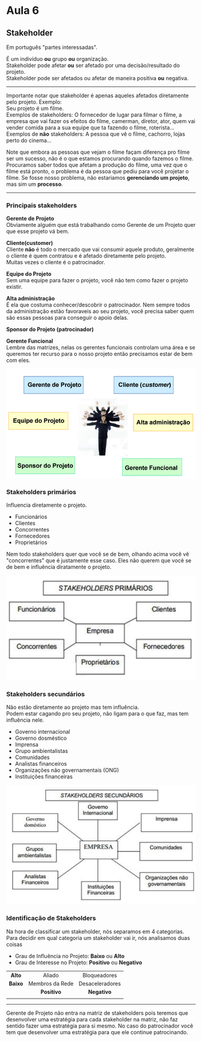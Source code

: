 # Aula 6

## Stakeholder
Em português "partes interessadas".

É um indivíduo **ou** grupo **ou** organização.  
Stakeholder pode afetar **ou** ser afetado por uma decisão/resultado do projeto.  
Stakeholder pode ser afetados ou afetar de maneira positiva **ou** negativa.  

---

Importante notar que stakeholder é apenas aqueles afetados diretamente pelo projeto. Exemplo:   
Seu projeto é um filme.  
Exemplos de stakeholders: O fornecedor de lugar para filmar o filme, a empresa que vai fazer os efeitos do filme, camerman, diretor, ator, quem vai vender comida para a sua equipe que ta fazendo o filme, roterista...  
Exemplos de **não** stakeholders: A pessoa que vê o filme, cachorro, lojas perto do cinema...  

Note que embora as pessoas que vejam o filme façam diferença pro filme ser um sucesso, não é o que estamos procurando quando fazemos o filme. Procuramos saber todos que afetam a produção do filme, uma vez que o filme está pronto, o problema é da pessoa que pediu para você projetar o filme. Se fosse nosso problema, não estariamos **gerenciando um projeto**, mas sim um **processo**.  

---

### Principais stakeholders

**Gerente de Projeto**  
Obviamente alguém que está trabalhando como Gerente de um Projeto quer que esse projeto vá bem.  

**Cliente(customer)**  
Cliente **não** é todo o mercado que vai consumir aquele produto, geralmente o cliente é quem contratou e é afetado diretamente pelo projeto.  
Muitas vezes o cliente é o patrocinador.  

**Equipe do Projeto**  
Sem uma equipe para fazer o projeto, você não tem como fazer o projeto existir.  

**Alta administração**  
É ela que costuma conhecer/descobrir o patrocinador. Nem sempre todos da administração estão favoraveis ao seu projeto, você precisa saber quem são essas pessoas para conseguir o apoio delas.  

**Sponsor do Projeto (patrocinador)**  

**Gerente Funcional**  
Lembre das matrizes, nelas os gerentes funcionais controlam uma área e se queremos ter recurso para o nosso projeto então precisamos estar de bem com eles.  

![Principais Stakeholder](principaisstakeholders.PNG)

### Stakeholders primários
Influencia diretamente o projeto.  

* Funcionários
* Clientes
* Concorrentes
* Fornecedores
* Proprietários

Nem todo stakeholders quer que você se de bem, olhando acima você vê "concorrentes" que é justamente esse caso. Eles não querem que você se de bem e influência diratamente o projeto.  

![Stakeholders primários](stakeholdersprimarios.PNG)

### Stakeholders secundários
Não estão diretamente ao projeto mas tem influência.  
Podem estar cagando pro seu projeto, não ligam para o que faz, mas tem influência nele.

* Governo internacional
* Governo dosméstico
* Imprensa
* Grupo ambientalistas
* Comunidades
* Analistas financeiros
* Organizações não governamentais (ONG)
* Instituições financeiras

![Stakeholders secundários](stakeholderssecundarios.PNG)

### Identificação de Stakeholders
Na hora de classificar um stakeholder, nós separamos em 4 categorias. Para decidir em qual categoria um stakeholder vai ir, nós analisamos duas coisas   

* Grau de Influência no Projeto: **Baixo** ou **Alto**
* Grau de Interesse no Projeto: **Positivo** ou **Negativo**

|                                   |                                   |                 |
| :-------------------------------: | :-------------------------------: | :-------------: |
| **Alto**                          | Aliado                            | Bloqueadores    |
| **Baixo**                         | Membros da Rede                   | Desaceleradores |
|                                   | **Positivo**                      | **Negativo**    |
|                                   |                                   |                 |

---

Gerente de Projeto não entra na matriz de stakeholders pois teremos que desenvolver uma estratégia para cada stakeholder na matriz,  não faz sentido fazer uma estratégia para si mesmo. No caso do patrocinador você tem que desenvolver uma estratégia para que ele continue patrocinando.  
